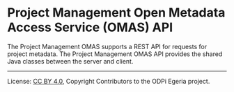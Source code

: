 <!-- SPDX-License-Identifier: CC-BY-4.0 -->
<!-- Copyright Contributors to the ODPi Egeria project. -->

# Project Management Open Metadata Access Service (OMAS) API

The Project Management OMAS supports a REST API for requests for project metadata.
The Project Management OMAS API provides the shared Java classes between the
server and client.

----
License: [CC BY 4.0](https://creativecommons.org/licenses/by/4.0/),
Copyright Contributors to the ODPi Egeria project.
